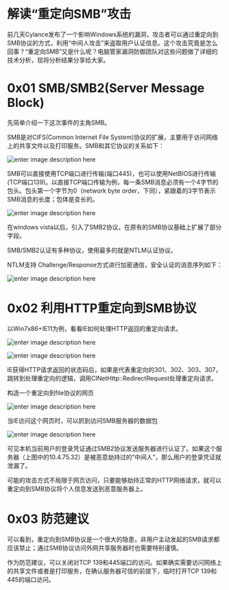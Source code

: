 # 解读“重定向SMB”攻击

前几天Cylance发布了一个影响Windows系统的漏洞，攻击者可以通过重定向到SMB协议的方式，利用“中间人攻击”来盗取用户认证信息。这个攻击究竟是怎么回事？“重定向SMB”又是什么呢？电脑管家漏洞防御团队对这些问题做了详细的技术分析，现将分析结果分享给大家。

0x01 SMB/SMB2(Server Message Block)
=====

先简单介绍一下这次事件的主角SMB。

SMB是对CIFS(Common Internet File System)协议的扩展，主要用于访问网络上的共享文件以及打印服务。SMB和其它协议的关系如下：

![enter image description here](http://drops.javaweb.org/uploads/images/bbb7a071c8a50d53fc3278a30ac945691a0050b6.jpg)

SMB可以直接使用TCP端口进行传输(端口445)，也可以使用NetBIOS进行传输(TCP端口139)。以直接TCP端口传输为例，每一条SMB消息必须有一个4字节的包头。包头第一个字节为0（network byte order，下同），紧跟着的3字节表示SMB消息的长度；包体是变长的。

![enter image description here](http://drops.javaweb.org/uploads/images/f701d992e19e3c39fcda17db6ade0a06a219340c.jpg)

在windows vista以后，引入了SMB2协议，在原有的SMB协议基础上扩展了部分字段。

SMB/SMB2认证有多种协议，使用最多的就是NTLM认证协议。

NTLM支持 Challenge/Response方式进行加密通信，安全认证的消息序列如下：

![enter image description here](http://drops.javaweb.org/uploads/images/b6748292aec6a2e9740470c9248aac82d480c348.jpg)

0x02 利用HTTP重定向到SMB协议
=====

以Win7x86+IE11为例，看看IE如何处理HTTP返回的重定向请求。

![enter image description here](http://drops.javaweb.org/uploads/images/dd11ef4ed051abfe48fcb9046a72145a6525c717.jpg)

![enter image description here](http://drops.javaweb.org/uploads/images/72dd363f59ca5162b6de93d9efe77bfbb67844e7.jpg)

IE获得HTTP请求返回的状态码后，如果是代表重定向的301、302、303、307，跳转到处理重定向的逻辑，调用CINetHttp::RedirectRequest处理重定向请求。

构造一个重定向到file协议的网页

![enter image description here](http://drops.javaweb.org/uploads/images/5bcf5e8f96f95e93d213f1b1fb317e84b62282b6.jpg)

当IE访问这个网页时，可以抓到访问SMB服务器的数据包

![enter image description here](http://drops.javaweb.org/uploads/images/760dc764e6b73e2d9a97d4759a6f50be8d629ae3.jpg)

可见本机当前用户的登录凭证通过SMB2协议发送服务器进行认证了。如果这个服务器（上图中的10.4.75.32）是被恶意劫持过的“中间人”，那么用户的登录凭证就泄漏了。

可能的攻击方式不局限于网页访问，只要能够劫持正常的HTTP网络请求，就可以重定向到SMB协议将个人信息发送到恶意服务器上。

0x03 防范建议
=====

可以看到，重定向到SMB协议是一个很大的隐患，非用户主动发起的SMB请求都应该禁止；通过SMB协议访问外网共享服务器时也需要特别谨慎。

作为防范建议，可以关闭对TCP 139和445端口的访问。如果确实需要访问网络上的共享文件或者是打印服务，在确认服务器可信的前提下，临时打开TCP 139和445的端口访问。